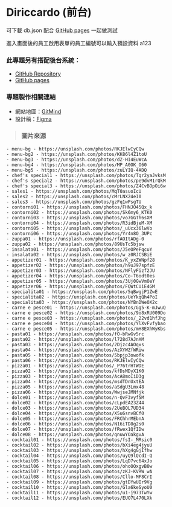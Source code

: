 # Diriccardo (前台)
可下載 db.json 配合 [GitHub pages](https://n0918679182.github.io/vue_diriccardo/#/) 一起做測試

進入畫面後的員工啟用表單的員工編號可以輸入預設資料 a123

### 此專題另有搭配後台系統：
- [GitHub Repository](https://github.com/n0918679182/vue_diriccardo_back)
- [GitHub pages](https://n0918679182.github.io/vue_diriccardo_back/#/)

### 專題製作相關連結
- 網站地圖：[GitMind](https://gitmind.com/app/docs/m5l34zjh)
- 設計稿：[Figma](https://www.figma.com/file/QjDhPWEajdZzSnWFVWHxKR?embed_host=notion&kind=&node-id=10%3A2&t=CpwG8p88JPj3lLoG-1&viewer=1)

> ### 圖片來源
    - menu-bg - https://unsplash.com/photos/RKJElwIyCQw
    - menu-bg2 - https://unsplash.com/photos/KK86l4Z1toU
    - menu-bg3 - https://unsplash.com/photos/dZ-HI4EuWcA
    - menu-bg4 - https://unsplash.com/photos/MP_A0OK_O60
    - menu-bg5 - https://unsplash.com/photos/zuLYIQ-4ADQ
    - chef's special1 - https://unsplash.com/photos/Tqr2yaJvksM
    - chef's special2 - https://unsplash.com/photos/pe9dvM1rQkM
    - chef's special3 - https://unsplash.com/photos/Z4CvBOpOi6w
    - sales1 - https://unsplash.com/photos/MqT0asuoIcU
    - sales2 - https://unsplash.com/photos/cMrLNX24eI0
    - sales3 - https://unsplash.com/photos/gzFq1wPsgTU
    - contorni01 - https://unsplash.com/photos/FHNJO45Qx_k
    - contorni02 - https://unsplash.com/photos/Sk6my6_KTK0
    - contorni03 - https://unsplash.com/photos/vo7GGTh6sXM
    - contorni04 - https://unsplash.com/photos/R3idBjeM-XM
    - contorni05 - https://unsplash.com/photos/_uUcx36lwVo
    - contorni06 - https://unsplash.com/photos/Yr4n8O_3UPc
    - zuppa01 - https://unsplash.com/photos/rfAOItADg-0
    - zuppa02 - https://unsplash.com/photos/89UsTc5bjsw
    - insalata01 - https://unsplash.com/photos/J5eOPeFqcuY
    - insalata02 - https://unsplash.com/photos/w_z0RJCSBiE
    - appetizer01 - https://unsplash.com/photos/K_yxZWNpf28
    - appetizer02 - https://unsplash.com/photos/h9uJ97spfzE
    - appetizer03 - https://unsplash.com/photos/NFlyFizf2JU
    - appetizer04 - https://unsplash.com/photos/Co-T6odt0es
    - appetizer05 - https://unsplash.com/photos/3Uj0GwVmOeY
    - appetizer06 - https://unsplash.com/photos/FQWtCUiE4GM
    - specialita01 - https://unsplash.com/photos/5qBwgjP1ZwE
    - specialita02 - https://unsplash.com/photos/UeYkqQh4PoI
    - specialita03 - https://unsplash.com/photos/NYBnDWeOX2c
    - carne e pesce01 - https://unsplash.com/photos/Gg5-K-mJwuQ
    - carne e pesce02 - https://unsplash.com/photos/9o8xRU009Do
    - carne e pesce03 - https://unsplash.com/photos/_22vd1hfJhg
    - carne e pesce04 - https://unsplash.com/photos/YlXvFvfybao
    - carne e pesce05 - https://unsplash.com/photos/mH8EXhWyKbs
    - pasta01 - https://unsplash.com/photos/fO-bRwGv5rc
    - pasta02 - https://unsplash.com/photos/l728d7AJnXM
    - pasta03 - https://unsplash.com/photos/2Djzc4AOqxs
    - pasta04 - https://unsplash.com/photos/AzXYWZfWRiw
    - pasta05 - https://unsplash.com/photos/5bpjp3owofk
    - pasta06 - https://unsplash.com/photos/RKJElwIyCQw
    - pizza01 - https://unsplash.com/photos/_P76trHTWDE
    - pizza02 - https://unsplash.com/photos/kfDsMDyX1K0
    - pizza03 - https://unsplash.com/photos/AcA8moIiD3g
    - pizza04 - https://unsplash.com/photos/msdTDnUxtEA
    - pizza05 - https://unsplash.com/photos/aSdgU3Lmx48
    - pizza06 - https://unsplash.com/photos/WwjseJMNfjk
    - dolce01 - https://unsplash.com/photos/n-QvF3vyf5M
    - dolce02 - https://unsplash.com/photos/cLpdEA23Z44
    - dolce03 - https://unsplash.com/photos/2UeBOL7UD34
    - dolce04 - https://unsplash.com/photos/X5u6snvBCf0
    - dolce05 - https://unsplash.com/photos/FRChhrMEbnA
    - dolce06 - https://unsplash.com/photos/N16iTD8g2s0
    - dolce07 - https://unsplash.com/photos/fRwex1QfIDw
    - dolce08 - https://unsplash.com/photos/qnuwYOakgvA
    - cocktail01 - https://unsplash.com/photos/fsI-_MRsic0
    - cocktail02 - https://unsplash.com/photos/bXi4eg4jyuU
    - cocktail03 - https://unsplash.com/photos/hXg4gGjIfhw
    - cocktail04 - https://unsplash.com/photos/uyQ9lQcdI-Q
    - cocktail05 - https://unsplash.com/photos/LqD7vc64xJo
    - cocktail06 - https://unsplash.com/photos/ohoOQxgvB0w
    - cocktail07 - https://unsplash.com/photos/zKJ-KVRW_wA
    - cocktail08 - https://unsplash.com/photos/Cllo-MF8CrI
    - cocktail09 - https://unsplash.com/photos/gtDYwUIr9Vg
    - cocktail10 - https://unsplash.com/photos/Gla6keSyoU0
    - cocktail11 - https://unsplash.com/photos/u1-j973TwYw
    - cocktail12 - https://unsplash.com/photos/EUO7L470LXk
